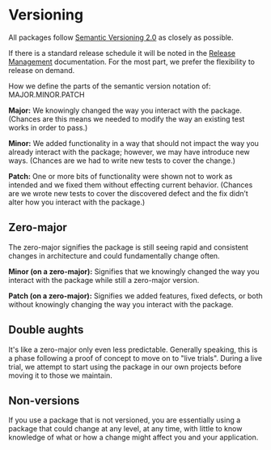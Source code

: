 # Versioning

All packages follow [Semantic Versioning 2.0](https://semver.org/) as closely as possible.

If there is a standard release schedule it will be noted in the [Release Management](https://github.com/8fold/php-shoop/blob/master/.github/RELEASE_MANAGEMENT.md) documentation. For the most part, we prefer the flexibility to release on demand.

How we define the parts of the semantic version notation of: MAJOR.MINOR.PATCH

**Major:** We knowingly changed the way you interact with the package. (Chances are this means we needed to modify the way an existing test works in order to pass.)

**Minor:** We added functionality in a way that should not impact the way you already interact with the package; however, we may have introduce new ways. (Chances are we had to write new tests to cover the change.)

**Patch:** One or more bits of functionality were shown not to work as intended and we fixed them without effecting current behavior. (Chances are we wrote new tests to cover the discovered defect and the fix didn’t alter how you interact with the package.)

## Zero-major

The zero-major signifies the package is still seeing rapid and consistent changes in architecture and could fundamentally change often.

**Minor (on a zero-major):** Signifies that we knowingly changed the way you interact with the package while still a zero-major version.

**Patch (on a zero-major):** Signifies we added features, fixed defects, or both without knowingly changing the way you interact with the package.

## Double aughts

It's like a zero-major only even less predictable. Generally speaking, this is a phase following a proof of concept to move on to "live trials". During a live trial, we attempt to start using the package in our own projects before moving it to those we maintain.

## Non-versions

If you use a package that is not versioned, you are essentially using a package that could change at any level, at any time, with little to know knowledge of what or how a change might affect you and your application.
